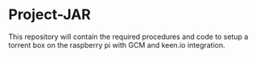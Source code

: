 # Project-JAR

This repository will contain the required procedures and code to setup a torrent box on the raspberry pi with GCM and keen.io integration.
